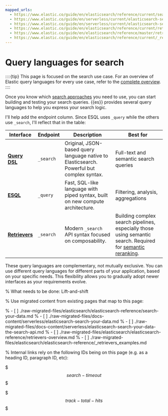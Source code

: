 ```yaml
---
mapped_urls:
  - https://www.elastic.co/guide/en/elasticsearch/reference/current/search-your-data.html
  - https://www.elastic.co/guide/en/serverless/current/elasticsearch-search-your-data.html
  - https://www.elastic.co/guide/en/serverless/current/elasticsearch-search-your-data-the-search-api.html
  - https://www.elastic.co/guide/en/elasticsearch/reference/current/retrievers-overview.html
  - https://www.elastic.co/guide/en/elasticsearch/reference/master/retrievers-examples.html
  - https://www.elastic.co/guide/en/elasticsearch/reference/current/_retrievers_examples.html
---
```


# Query languages for search

::::{tip} 
This page is focused on the search use case. For an overview of Elastic query languages for every use case, refer to the [complete overview](/explore-analyze/query-filter/languages.md).
::::

Once you know which [search approaches](search-approaches.md) you need to use, you can start building and testing your search queries. {{es}} provides several query languages to help you express your search logic.

I'll help add the endpoint column. Since ESQL uses `_query` while the others use `_search`, I'll reflect that in the table:

| Interface | Endpoint | Description | Best for |
|-----------|----------|-------------|----------|
| [**Query DSL**](/explore-analyze/query-filter/languages/querydsl.md) | `_search` | Original, JSON-based query language native to Elasticsearch. Powerful but complex syntax. | Full-text and semantic search queries |
| [**ESQL**](/explore-analyze/query-filter/languages/esql.md) | `_query` | Fast, SQL-like language with piped syntax, built on new compute architecture. | Filtering, analysis, aggregations |
| [**Retrievers**](retrievers-overview.md) | `_search` | Modern `_search` API syntax focused on composability. | Building complex search pipelines, especially those using semantic search. Required for [semantic reranking](ranking/semantic-reranking.md). |

These query languages are complementary, not mutually exclusive. You can use different query languages for different parts of your application, based on your specific needs. This flexibility allows you to gradually adopt newer interfaces as your requirements evolve.

% What needs to be done: Lift-and-shift

% Use migrated content from existing pages that map to this page:

% - [ ] ./raw-migrated-files/elasticsearch/elasticsearch-reference/search-your-data.md
% - [ ] ./raw-migrated-files/docs-content/serverless/elasticsearch-search-your-data.md
% - [ ] ./raw-migrated-files/docs-content/serverless/elasticsearch-search-your-data-the-search-api.md
% - [ ] ./raw-migrated-files/elasticsearch/elasticsearch-reference/retrievers-overview.md
% - [ ] ./raw-migrated-files/elasticsearch/elasticsearch-reference/_retrievers_examples.md

% Internal links rely on the following IDs being on this page (e.g. as a heading ID, paragraph ID, etc):

$$$search-timeout$$$

$$$track-total-hits$$$